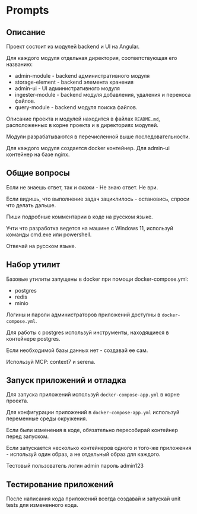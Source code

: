 # Prompts

## Описание

Проект состоит из модулей backend и UI на Angular.

Для каждого модуля отдельная директория, соответствующая его названию:

- admin-module - backend административного модуля
- storage-element - backend элемента хранения
- admin-ui - UI административного модуля
- ingester-module - backend модуля добавления, удаления и переноса файлов.
- query-module - backend модуля поиска файлов.

Описание проекта и модулей находится в файлах `README.md`, расположенных в корне проекта и в директориях модулей.

Модули разрабатываются в перечисленной выше последовательности.

Для каждого модуля создается docker контейнер. Для admin-ui контейнер на базе nginx.

## Общие вопросы

Если не знаешь ответ, так и скажи - Не знаю ответ. Не ври.

Если видишь, что выполнение задач зациклилось - остановись, спроси что делать дальше.

Пиши подробные комментарии в коде на русском языке.

Учти что разработка ведется на машине с Windows 11, используй команды cmd.exe или powershell.

Отвечай на русском языке.

## Набор утилит

Базовые утилиты запущены в docker при помощи docker-compose.yml:

- postgres
- redis
- minio

Логины и пароли администраторов приложений доступны в `docker-compose.yml`.

Для работы с postgres используй инструменты, находящиеся в контейнере postgres.

Если необходимой базы данных нет - создавай ее сам.

Используй MCP: context7 и serena.

## Запуск приложений и отладка

Для запуска приложений используй `docker-compose-app.yml` в корне проекта.

Для конфигурации приложений в `docker-compose-app.yml` используй переменные среды окружения.

Если были изменения в коде, обязательно пересобирай контейнер перед запуском.

Если запускается несколько контейнеров одного и того-же приложения - используй один образ, а не отдельный образ для каждого.

Тестовый пользователь логин admin пароль admin123

## Тестирование приложений

После написания кода приложений всегда создавай и запускай unit tests для измененного кода.
